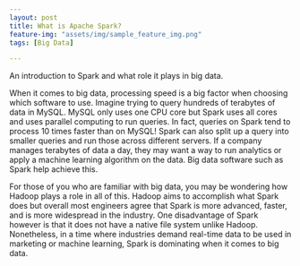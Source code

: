 ```yaml
---
layout: post
title: What is Apache Spark?
feature-img: "assets/img/sample_feature_img.png"
tags: [Big Data]

---
```

An introduction to Spark and what role it plays in big data. 

When it comes to big data, processing speed is a big factor when choosing which software to use. Imagine trying to query hundreds of terabytes of data in MySQL. MySQL only uses one CPU core but Spark uses all cores and uses parallel computing to run queries. In fact, queries on Spark tend to process 10 times faster than on MySQL! Spark can also split up a query into smaller queries and run those across different servers. If a company manages terabytes of data a day, they may want a way to run analytics or apply a machine learning algorithm on the data. Big data software such as Spark help achieve this. 

For those of you who are familiar with big data, you may be wondering how Hadoop plays a role in all of this. Hadoop aims to accomplish what Spark does but overall most engineers agree that Spark is more advanced, faster, and is more widespread in the industry. One disadvantage of Spark however is that it does not have a native file system unlike Hadoop. Nonetheless, in a time where industries demand real-time data to be used in marketing or machine learning, Spark is dominating when it comes to big data.
